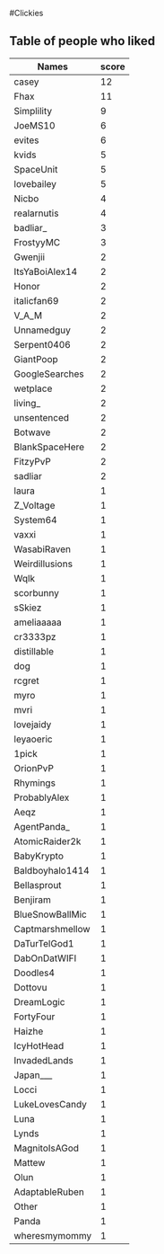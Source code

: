 #Clickies
## Table of people who liked
Names | score
--- | ---
casey | 12
Fhax | 11
Simplility | 9
JoeMS10 | 6
evites | 6
kvids | 5
SpaceUnit | 5
lovebailey | 5
Nicbo | 4
realarnutis | 4
badliar_ | 3
FrostyyMC | 3
Gwenjii | 2
ItsYaBoiAlex14 | 2
Honor | 2
italicfan69 | 2
V_A_M | 2
Unnamedguy | 2
Serpent0406 | 2
GiantPoop | 2
GoogleSearches | 2
wetplace | 2
living_ | 2
unsentenced | 2
Botwave | 2
BlankSpaceHere | 2
FitzyPvP | 2
sadliar | 2
laura | 1
Z_Voltage | 1
System64 | 1
vaxxi | 1
WasabiRaven | 1
Weirdillusions | 1
Wqlk | 1
scorbunny | 1
sSkiez | 1
ameliaaaaa | 1
cr3333pz | 1
distillable | 1
dog | 1
rcgret | 1
myro | 1
mvri | 1
lovejaidy | 1
leyaoeric | 1
1pick | 1
OrionPvP | 1
Rhymings | 1
ProbablyAlex | 1
Aeqz | 1
AgentPanda_ | 1
AtomicRaider2k | 1
BabyKrypto | 1
Baldboyhalo1414 | 1
Bellasprout | 1
Benjiram | 1
BlueSnowBallMic | 1
Captmarshmellow | 1
DaTurTelGod1 | 1
DabOnDatWIFI | 1
Doodles4 | 1
Dottovu | 1
DreamLogic | 1
FortyFour | 1
Haizhe | 1
IcyHotHead | 1
InvadedLands | 1
Japan___ | 1
Locci | 1
LukeLovesCandy | 1
Luna | 1
Lynds | 1
MagnitoIsAGod | 1
Mattew | 1
Olun | 1
AdaptableRuben | 1
Other | 1
Panda | 1
wheresmymommy | 1
